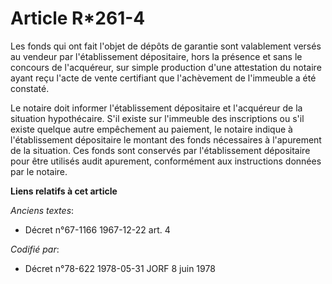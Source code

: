 # Article R*261-4

Les fonds qui ont fait l'objet de dépôts de garantie sont valablement versés au vendeur par l'établissement dépositaire, hors
la présence et sans le concours de l'acquéreur, sur simple production d'une attestation du notaire ayant reçu l'acte de vente
certifiant que l'achèvement de l'immeuble a été constaté.

Le notaire doit informer l'établissement dépositaire et l'acquéreur de la situation hypothécaire. S'il existe sur l'immeuble
des inscriptions ou s'il existe quelque autre empêchement au paiement, le notaire indique à l'établissement dépositaire le
montant des fonds nécessaires à l'apurement de la situation. Ces fonds sont conservés par l'établissement dépositaire pour
être utilisés audit apurement, conformément aux instructions données par le notaire.

**Liens relatifs à cet article**

_Anciens textes_:

  - Décret n°67-1166 1967-12-22 art. 4

_Codifié par_:

  - Décret n°78-622 1978-05-31 JORF 8 juin 1978
